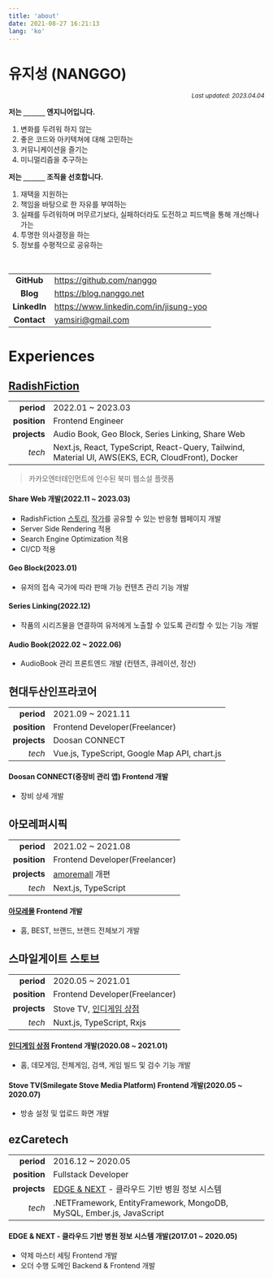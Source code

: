 ```yaml
---
title: 'about'
date: 2021-08-27 16:21:13
lang: 'ko'
---
```


# 유지성 (NANGGO)

<div align="right"><sub><i>Last updated: 2023.04.04</i></sub></div>

**저는 `______` 엔지니어입니다.**

1. 변화를 두려워 하지 않는
2. 좋은 코드와 아키텍쳐에 대해 고민하는
3. 커뮤니케이션을 즐기는
4. 미니멀리즘을 추구하는

**저는 `______` 조직을 선호합니다.**

1. 재택을 지원하는
2. 책임을 바탕으로 한 자유를 부여하는
3. 실패를 두려워하며 머무르기보다, 실패하더라도 도전하고 피드백을 통해 개선해나가는
4. 투명한 의사결정을 하는
5. 정보를 수평적으로 공유하는

<br/>

|              |                                          |
| :----------: | ---------------------------------------- |
|  **GitHub**  | <https://github.com/nanggo>              |
|   **Blog**   | <https://blog.nanggo.net>                |
| **LinkedIn** | <https://www.linkedin.com/in/jisung-yoo> |
| **Contact**  | <yamsiri@gmail.com>                      |

# Experiences

## [RadishFiction](https://radishfiction.com)

|              |                                                                                                   |
| -----------: | ------------------------------------------------------------------------------------------------- |
|   **period** | 2022.01 ~ 2023.03                                                                                 |
| **position** | Frontend Engineer                                                                                 |
| **projects** | Audio Book, Geo Block, Series Linking, Share Web                                                  |
|       _tech_ | Next.js, React, TypeScript, React-Query, Tailwind, Material UI, AWS(EKS, ECR, CloudFront), Docker |

> 카카오엔터테인먼트에 인수된 북미 웹소설 플랫폼

#### Share Web 개발(2022.11 ~ 2023.03)

- RadishFiction [스토리](https://radishfiction.com/stories/8602), [작가](https://radishfiction.com/writers/751)를 공유할 수 있는 반응형 웹페이지 개발
- Server Side Rendering 적용
- Search Engine Optimization 적용
- CI/CD 적용

#### Geo Block(2023.01)

- 유저의 접속 국가에 따라 판매 가능 컨텐츠 관리 기능 개발

#### Series Linking(2022.12)

- 작품의 시리즈물을 연결하여 유저에게 노출할 수 있도록 관리할 수 있는 기능 개발

#### Audio Book(2022.02 ~ 2022.06)

- AudioBook 관리 프론트엔드 개발 (컨텐츠, 큐레이션, 정산)

## 현대두산인프라코어

|              |                                              |
| -----------: | -------------------------------------------- |
|   **period** | 2021.09 ~ 2021.11                            |
| **position** | Frontend Developer(Freelancer)               |
| **projects** | Doosan CONNECT                               |
|       _tech_ | Vue.js, TypeScript, Google Map API, chart.js |

#### Doosan CONNECT(중장비 관리 앱) Frontend 개발

- 장비 상세 개발

## 아모레퍼시픽

|              |                                             |
| -----------: | ------------------------------------------- |
|   **period** | 2021.02 ~ 2021.08                           |
| **position** | Frontend Developer(Freelancer)              |
| **projects** | [amoremall](https://www.amoremall.com) 개편 |
|       _tech_ | Next.js, TypeScript                         |

#### [아모레몰](https://www.amoremall.com) Frontend 개발

- 홈, BEST, 브랜드, 브랜드 전체보기 개발

## 스마일게이트 스토브

|              |                                                      |
| -----------: | ---------------------------------------------------- |
|   **period** | 2020.05 ~ 2021.01                                    |
| **position** | Frontend Developer(Freelancer)                       |
| **projects** | Stove TV, [인디게임 상점](https://indie.onstove.com) |
|       _tech_ | Nuxt.js, TypeScript, Rxjs                            |

#### [인디게임 상점](https://indie.onstove.com) Frontend 개발(2020.08 ~ 2021.01)

- 홈, 데모게임, 전체게임, 검색, 게임 빌드 및 검수 기능 개발

#### Stove TV(Smilegate Stove Media Platform) Frontend 개발(2020.05 ~ 2020.07)

- 방송 설정 및 업로드 화면 개발

## ezCaretech

|              |                                                                        |
| -----------: | ---------------------------------------------------------------------- |
|   **period** | 2016.12 ~ 2020.05                                                      |
| **position** | Fullstack Developer                                                    |
| **projects** | [EDGE & NEXT](https://edgennext.com/) - 클라우드 기반 병원 정보 시스템 |
|       _tech_ | .NETFramework, EntityFramework, MongoDB, MySQL, Ember.js, JavaScript   |

#### EDGE & NEXT - 클라우드 기반 병원 정보 시스템 개발(2017.01 ~ 2020.05)

- 약제 마스터 세팅 Frontend 개발
- 오더 수행 도메인 Backend & Frontend 개발
